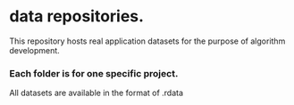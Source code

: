 # data repositories.
This repository hosts real application datasets for the purpose of algorithm development.

### Each folder is for one specific project.
All datasets are available in the format of .rdata

